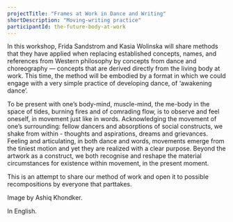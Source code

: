 ```yaml
---
projectTitle: "Frames at Work in Dance and Writing"
shortDescription: "Moving-writing practice"
participantId: the-future-body-at-work
---
```


In this workshop, Frida Sandstrom and Kasia Wolinska will share methods that they have applied when replacing established concepts, names, and references from Western philosophy by concepts from dance and choreography — concepts that are derived directly from the living body at work. This time, the method will be embodied by a format in which we could engage with a very simple practice of developing dance, of ‘awakening dance’.

To be present with one’s body-mind, muscle-mind, the me-body in the space of tides, burning fires and of comrading flow, is to observe and feel oneself, in movement just like in words. Acknowledging the movement of one’s surrounding: fellow dancers and absorptions of social constructs, we shake from within - thoughts and aspirations, dreams and grievances. Feeling and articulating, in both dance and words, movements  emerge from the tiniest motion and yet they are realized with a clear purpose. Beyond the artwork as a construct, we both recognise and reshape the material circumstances for existence within movement, in the present moment.

This is an  attempt to share our method of work and open it to possible recompositions by everyone that parttakes.

Image by Ashiq Khondker.

In English.
